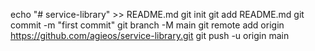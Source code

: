 <!-- 
Step 2: Install project-a as a Local Dependency in project-b
Go to project-b and run: npm install ../project-a
Step 3: Import the Module in project-b
const helper = require('project-a-helper');
console.log(helper.sayHello()); // Output: Hello from Project A!
-->

echo "# service-library" >> README.md
git init
git add README.md
git commit -m "first commit"
git branch -M main
git remote add origin https://github.com/agieos/service-library.git
git push -u origin main